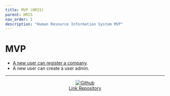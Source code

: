 ```yaml
---
title: MVP (HRIS)
parent: HRIS
nav_order: 1
description: "Human Resource Information System MVP"
---
```


# MVP
- [A new user can register a company](./mvp/a_new_user_can_register_company.md).
- A new user can create a user admin. 

---
<div style="display: flex; flex-direction: column; align-items: center;">
  <a href="https://github.com/programinglive/hris">
    <img src="https://icongr.am/devicon/github-original.svg?size=50&color=currentColor" alt="Github" />
  </a>
  <a href="https://github.com/programinglive/hris">
    Link Repository
  </a>
</div>